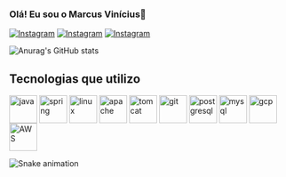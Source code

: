 ### Olá! Eu sou o Marcus Vinícius👋

[![Instagram](https://img.shields.io/badge/LinkedIn-0077B5?style=for-the-badge&logo=linkedin&logoColor=white)](https://www.linkedin.com/in/marcus-v-m-oliveira/)
[![Instagram](https://img.shields.io/badge/Instagram-E4405F?style=for-the-badge&logo=instagram&logoColor=white)](https://www.instagram.com/mvjus/)
[![Instagram](https://img.shields.io/badge/Facebook-1877F2?style=for-the-badge&logo=facebook&logoColor=white)](https://www.facebook.com/marcus.vinicius.3110/)

![Anurag's GitHub stats](https://github-readme-stats.vercel.app/api?username=Marcus-Vinicius-Oliveira&show_icons=true&theme=merko)


## Tecnologias que utilizo

<div style="display: inline_block">
    <img width="50" height="50" align="center" alt="java" src="https://cdn.jsdelivr.net/gh/devicons/devicon/icons/java/java-original-wordmark.svg" />
    <img width="50" height="50" align="center" alt="spring" src="https://cdn.jsdelivr.net/gh/devicons/devicon/icons/spring/spring-original-wordmark.svg"/>
    <img width="50" height="50" align="center" alt="linux" src="https://cdn.jsdelivr.net/gh/devicons/devicon/icons/linux/linux-original.svg" />
    <img width="50" height="50" align="center" alt="apache" src="https://cdn.jsdelivr.net/gh/devicons/devicon/icons/apache/apache-original-wordmark.svg" />
    <img width="50" height="50" align="center" alt="tomcat" src="https://cdn.jsdelivr.net/gh/devicons/devicon/icons/tomcat/tomcat-original.svg" />
    <img width="50" height="50" align="center" alt="git" src="https://cdn.jsdelivr.net/gh/devicons/devicon/icons/git/git-original.svg" />
    <img width="50" height="50" align="center" alt="postgresql" src="https://cdn.jsdelivr.net/gh/devicons/devicon/icons/postgresql/postgresql-original-wordmark.svg" />
    <img width="50" height="50" align="center" alt="mysql" src="https://cdn.jsdelivr.net/gh/devicons/devicon/icons/mysql/mysql-original-wordmark.svg" />
    <img width="50" height="50" align="center" alt="gcp" src="https://cdn.jsdelivr.net/gh/devicons/devicon/icons/googlecloud/googlecloud-original.svg" />
    <img width="50" height="50" align="center" alt="AWS" src="https://cdn.jsdelivr.net/gh/devicons/devicon/icons/amazonwebservices/amazonwebservices-original.svg" />
  </div>



  ![Snake animation](http://github.com/Marcus-Vinicius-Oliveira/Marcus-Vinicius-Oliveira/blob/output/github-contribution-grid-snake.svg)
 
         
